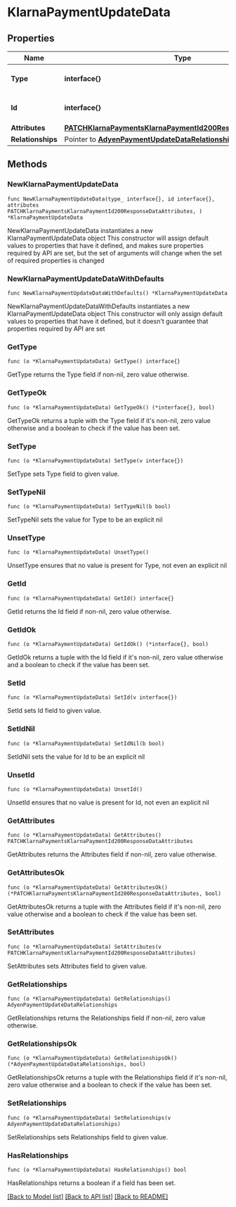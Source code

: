 # KlarnaPaymentUpdateData

## Properties

Name | Type | Description | Notes
------------ | ------------- | ------------- | -------------
**Type** | **interface{}** | The resource&#39;s type | 
**Id** | **interface{}** | The resource&#39;s id | 
**Attributes** | [**PATCHKlarnaPaymentsKlarnaPaymentId200ResponseDataAttributes**](PATCHKlarnaPaymentsKlarnaPaymentId200ResponseDataAttributes.md) |  | 
**Relationships** | Pointer to [**AdyenPaymentUpdateDataRelationships**](AdyenPaymentUpdateDataRelationships.md) |  | [optional] 

## Methods

### NewKlarnaPaymentUpdateData

`func NewKlarnaPaymentUpdateData(type_ interface{}, id interface{}, attributes PATCHKlarnaPaymentsKlarnaPaymentId200ResponseDataAttributes, ) *KlarnaPaymentUpdateData`

NewKlarnaPaymentUpdateData instantiates a new KlarnaPaymentUpdateData object
This constructor will assign default values to properties that have it defined,
and makes sure properties required by API are set, but the set of arguments
will change when the set of required properties is changed

### NewKlarnaPaymentUpdateDataWithDefaults

`func NewKlarnaPaymentUpdateDataWithDefaults() *KlarnaPaymentUpdateData`

NewKlarnaPaymentUpdateDataWithDefaults instantiates a new KlarnaPaymentUpdateData object
This constructor will only assign default values to properties that have it defined,
but it doesn't guarantee that properties required by API are set

### GetType

`func (o *KlarnaPaymentUpdateData) GetType() interface{}`

GetType returns the Type field if non-nil, zero value otherwise.

### GetTypeOk

`func (o *KlarnaPaymentUpdateData) GetTypeOk() (*interface{}, bool)`

GetTypeOk returns a tuple with the Type field if it's non-nil, zero value otherwise
and a boolean to check if the value has been set.

### SetType

`func (o *KlarnaPaymentUpdateData) SetType(v interface{})`

SetType sets Type field to given value.


### SetTypeNil

`func (o *KlarnaPaymentUpdateData) SetTypeNil(b bool)`

 SetTypeNil sets the value for Type to be an explicit nil

### UnsetType
`func (o *KlarnaPaymentUpdateData) UnsetType()`

UnsetType ensures that no value is present for Type, not even an explicit nil
### GetId

`func (o *KlarnaPaymentUpdateData) GetId() interface{}`

GetId returns the Id field if non-nil, zero value otherwise.

### GetIdOk

`func (o *KlarnaPaymentUpdateData) GetIdOk() (*interface{}, bool)`

GetIdOk returns a tuple with the Id field if it's non-nil, zero value otherwise
and a boolean to check if the value has been set.

### SetId

`func (o *KlarnaPaymentUpdateData) SetId(v interface{})`

SetId sets Id field to given value.


### SetIdNil

`func (o *KlarnaPaymentUpdateData) SetIdNil(b bool)`

 SetIdNil sets the value for Id to be an explicit nil

### UnsetId
`func (o *KlarnaPaymentUpdateData) UnsetId()`

UnsetId ensures that no value is present for Id, not even an explicit nil
### GetAttributes

`func (o *KlarnaPaymentUpdateData) GetAttributes() PATCHKlarnaPaymentsKlarnaPaymentId200ResponseDataAttributes`

GetAttributes returns the Attributes field if non-nil, zero value otherwise.

### GetAttributesOk

`func (o *KlarnaPaymentUpdateData) GetAttributesOk() (*PATCHKlarnaPaymentsKlarnaPaymentId200ResponseDataAttributes, bool)`

GetAttributesOk returns a tuple with the Attributes field if it's non-nil, zero value otherwise
and a boolean to check if the value has been set.

### SetAttributes

`func (o *KlarnaPaymentUpdateData) SetAttributes(v PATCHKlarnaPaymentsKlarnaPaymentId200ResponseDataAttributes)`

SetAttributes sets Attributes field to given value.


### GetRelationships

`func (o *KlarnaPaymentUpdateData) GetRelationships() AdyenPaymentUpdateDataRelationships`

GetRelationships returns the Relationships field if non-nil, zero value otherwise.

### GetRelationshipsOk

`func (o *KlarnaPaymentUpdateData) GetRelationshipsOk() (*AdyenPaymentUpdateDataRelationships, bool)`

GetRelationshipsOk returns a tuple with the Relationships field if it's non-nil, zero value otherwise
and a boolean to check if the value has been set.

### SetRelationships

`func (o *KlarnaPaymentUpdateData) SetRelationships(v AdyenPaymentUpdateDataRelationships)`

SetRelationships sets Relationships field to given value.

### HasRelationships

`func (o *KlarnaPaymentUpdateData) HasRelationships() bool`

HasRelationships returns a boolean if a field has been set.


[[Back to Model list]](../README.md#documentation-for-models) [[Back to API list]](../README.md#documentation-for-api-endpoints) [[Back to README]](../README.md)


